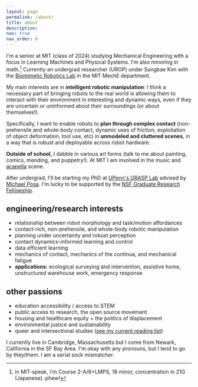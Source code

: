 ```yaml
---
layout: page
permalink: /about/
title: about
description: 
nav: true
nav_order: 6
---
```


I'm a senior at MIT (class of 2024) studying Mechanical Engineering with a focus in Learning Machines and Physical Systems. I'm also minoring in math.[^1] Currently an undergrad researcher (UROP) under Sangbae Kim with the [Biomimetic Robotics Lab](https://biomimetics.mit.edu/) in the MIT MechE department.

My main interests are in **intelligent robotic manipulation**: I think a necessary part of bringing robots to the real world is allowing them to interact with their environment in interesting and dynamic ways, even if they are uncertain or uninformed about their surroundings (or about themselves!).

Specifically, I want to enable robots to **plan through complex contact** (non-prehensile and whole-body contact, dynamic uses of friction, exploitation of object deformation, tool use, etc) in **unmodeled and cluttered scenes**, in a way that is robust and deployable across robot hardware.

[^1]: in MIT-speak, i'm Course 2-A/6+LMPS, 18 minor, concentration in 21G (Japanese). phew!

**Outside of school,** I dabble in various art forms (talk to me about painting, comics, mending, and puppetry!). At MIT I am involved in the music and [acapella](http://resonance.mit.edu/?p=home) scene.

After undergrad, I'll be starting my PhD at [UPenn's GRASP Lab](https://www.grasp.upenn.edu/) advised by [Michael Posa](https://dair.seas.upenn.edu/). I'm lucky to be supported by the [NSF Graduate Research Fellowship](https://www.nsfgrfp.org/).

## engineering/research interests
- relationship between robot morphology and task/motion affordances
- contact-rich, non-prehensile, and whole-body robotic manipulation
- planning under uncertainty and robust perception
- contact dynamics-informed learning and control
- data efficient learning
- mechanics of contact, mechanics of the continua, and mechanical fatigue
- **applications:** ecological surveying and intervention, assistive home, unstructured warehouse work, emergency response

## other passions
- education accessibility / access to STEM
- public access to research, the open source movement
- housing and healthcare equity + the politics of displacement
- environmental justice and sustainability
- queer and intersectional studies ([see my current reading list](https://bpl.bibliocommons.com/list/share/1900259209_alinasarmiento/1900265989_queer_literature))

I currently live in Cambridge, Massachusetts but I come from Newark, California in the SF Bay Area. I'm okay with any pronouns, but I tend to go by they/them. I am a serial sock mismatcher. 
